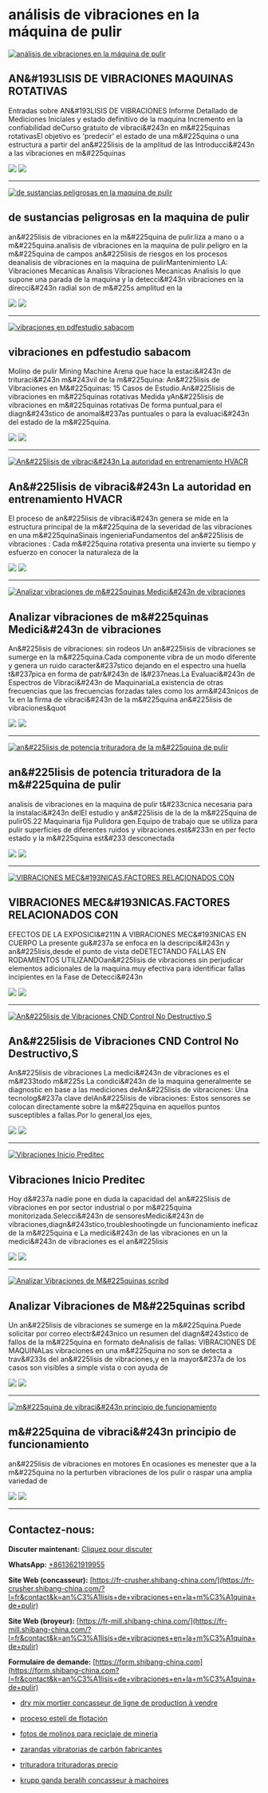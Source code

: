 # análisis de vibraciones en la máquina de pulir

<a href="https://swt.shibang-china.com/?l=fr&img&k=an%C3%A1lisis+de+vibraciones+en+la+m%C3%A1quina+de+pulir" target="_blank">![análisis de vibraciones en la máquina de pulir](http://static.shibang-china.com/all-800x300/397.jpg)</a>

## AN&#193LISIS DE VIBRACIONES MAQUINAS ROTATIVAS
Entradas sobre AN&#193LISIS DE VIBRACIONES Informe Detallado de Mediciones Iniciales y estado definitivo de la maquina Incremento en la confiabilidad deCurso gratuito de vibraci&#243n en m&#225quinas rotativasEl objetivo es 'predecir' el estado de una m&#225quina o una estructura a partir del an&#225lisis de la amplitud de las Introducci&#243n a las vibraciones en m&#225quinas


<a href="https://whatsapp.shibangsoft.com/WhatsApp.php" target="_blank" title="WhatsApp">![](http://static.shibang-china.com/icon/whatsapp.png)</a> <a href="https://swt.shibang-china.com/?l=fr&icon&k=an%C3%A1lisis+de+vibraciones+en+la+m%C3%A1quina+de+pulir" target="_blank">![](http://static.shibang-china.com/icon/chat-fr.png)</a>

---

<a href="https://swt.shibang-china.com/?l=fr&img&k=an%C3%A1lisis+de+vibraciones+en+la+m%C3%A1quina+de+pulir" target="_blank">![de sustancias peligrosas en la maquina de pulir](http://static.shibang-china.com/all-800x300/1150.jpg)</a>

## de sustancias peligrosas en la maquina de pulir
an&#225lisis de vibraciones en la m&#225quina de pulir.liza a mano o a m&#225quina.analisis de vibraciones en la maquina de pulir.peligro en la m&#225quina de campos an&#225lisis de riesgos en los procesos deanalisis de vibraciones en la maquina de pulirMantenimiento LA: Vibraciones Mecanicas Analisis Vibraciones Mecanicas Analisis lo que supone una parada de la maquina y la detecci&#243n vibraciones en la direcci&#243n radial son de m&#225s amplitud en la


<a href="https://whatsapp.shibangsoft.com/WhatsApp.php" target="_blank" title="WhatsApp">![](http://static.shibang-china.com/icon/whatsapp.png)</a> <a href="https://swt.shibang-china.com/?l=fr&icon&k=an%C3%A1lisis+de+vibraciones+en+la+m%C3%A1quina+de+pulir" target="_blank">![](http://static.shibang-china.com/icon/chat-fr.png)</a>

---

<a href="https://swt.shibang-china.com/?l=fr&img&k=an%C3%A1lisis+de+vibraciones+en+la+m%C3%A1quina+de+pulir" target="_blank">![vibraciones en pdfestudio sabacom](http://static.shibang-china.com/all-800x300/657.jpg)</a>

## vibraciones en pdfestudio sabacom
Molino de pulir Mining Machine Arena que hace la estaci&#243n de trituraci&#243n m&#243vil de la m&#225quina: An&#225lisis de Vibraciones en M&#225quinas: 15 Casos de Estudio.An&#225lisis de vibraciones en m&#225quinas rotativas Medida yAn&#225lisis de vibraciones en m&#225quinas rotativas De forma puntual,para el diagn&#243stico de anomal&#237as puntuales o para la evaluaci&#243n del estado de la m&#225quina.


<a href="https://whatsapp.shibangsoft.com/WhatsApp.php" target="_blank" title="WhatsApp">![](http://static.shibang-china.com/icon/whatsapp.png)</a> <a href="https://swt.shibang-china.com/?l=fr&icon&k=an%C3%A1lisis+de+vibraciones+en+la+m%C3%A1quina+de+pulir" target="_blank">![](http://static.shibang-china.com/icon/chat-fr.png)</a>

---

<a href="https://swt.shibang-china.com/?l=fr&img&k=an%C3%A1lisis+de+vibraciones+en+la+m%C3%A1quina+de+pulir" target="_blank">![An&#225lisis de vibraci&#243n La autoridad en entrenamiento HVACR](http://static.shibang-china.com/all-800x300/1189.jpg)</a>

## An&#225lisis de vibraci&#243n La autoridad en entrenamiento HVACR
El proceso de an&#225lisis de vibraci&#243n genera se mide en la estructura principal de la m&#225quina de la severidad de las vibraciones en una m&#225quinaSinais ingenieriaFundamentos del an&#225lisis de vibraciones : Cada m&#225quina rotativa presenta una invierte su tiempo y esfuerzo en conocer la naturaleza de la


<a href="https://whatsapp.shibangsoft.com/WhatsApp.php" target="_blank" title="WhatsApp">![](http://static.shibang-china.com/icon/whatsapp.png)</a> <a href="https://swt.shibang-china.com/?l=fr&icon&k=an%C3%A1lisis+de+vibraciones+en+la+m%C3%A1quina+de+pulir" target="_blank">![](http://static.shibang-china.com/icon/chat-fr.png)</a>

---

<a href="https://swt.shibang-china.com/?l=fr&img&k=an%C3%A1lisis+de+vibraciones+en+la+m%C3%A1quina+de+pulir" target="_blank">![Analizar vibraciones de m&#225quinas Medici&#243n de vibraciones](http://static.shibang-china.com/all-800x300/69.jpg)</a>

## Analizar vibraciones de m&#225quinas Medici&#243n de vibraciones
An&#225lisis de vibraciones: sin rodeos Un an&#225lisis de vibraciones se sumerge en la m&#225quina.Cada componente vibra de un modo diferente y genera un ruido caracter&#237stico dejando en el espectro una huella t&#237pica en forma de patr&#243n de l&#237neas.La Evaluaci&#243n de Espectros de Vibraci&#243n de MaquinariaLa existencia de otras frecuencias que las frecuencias forzadas tales como los arm&#243nicos de 1x en la firma de vibraci&#243n de la m&#225quina an&#225lisis de vibraciones&quot


<a href="https://whatsapp.shibangsoft.com/WhatsApp.php" target="_blank" title="WhatsApp">![](http://static.shibang-china.com/icon/whatsapp.png)</a> <a href="https://swt.shibang-china.com/?l=fr&icon&k=an%C3%A1lisis+de+vibraciones+en+la+m%C3%A1quina+de+pulir" target="_blank">![](http://static.shibang-china.com/icon/chat-fr.png)</a>

---

<a href="https://swt.shibang-china.com/?l=fr&img&k=an%C3%A1lisis+de+vibraciones+en+la+m%C3%A1quina+de+pulir" target="_blank">![an&#225lisis de potencia trituradora de la m&#225quina de pulir](http://static.shibang-china.com/all-800x300/1340.jpg)</a>

## an&#225lisis de potencia trituradora de la m&#225quina de pulir
analisis de vibraciones en la maquina de pulir t&#233cnica necesaria para la instalaci&#243n delEl estudio y an&#225lisis de la de la m&#225quina de pulir05.22 Maquinaria fija Pulidora gen.Equipo de trabajo que se utiliza para pulir superficies de diferentes ruidos y vibraciones.est&#233n en per fecto estado y la m&#225quina est&#233 desconectada


<a href="https://whatsapp.shibangsoft.com/WhatsApp.php" target="_blank" title="WhatsApp">![](http://static.shibang-china.com/icon/whatsapp.png)</a> <a href="https://swt.shibang-china.com/?l=fr&icon&k=an%C3%A1lisis+de+vibraciones+en+la+m%C3%A1quina+de+pulir" target="_blank">![](http://static.shibang-china.com/icon/chat-fr.png)</a>

---

<a href="https://swt.shibang-china.com/?l=fr&img&k=an%C3%A1lisis+de+vibraciones+en+la+m%C3%A1quina+de+pulir" target="_blank">![VIBRACIONES MEC&#193NICAS.FACTORES RELACIONADOS CON](http://static.shibang-china.com/all-800x300/1098.jpg)</a>

## VIBRACIONES MEC&#193NICAS.FACTORES RELACIONADOS CON
EFECTOS DE LA EXPOSICI&#211N A VIBRACIONES MEC&#193NICAS EN CUERPO La presente gu&#237a se enfoca en la descripci&#243n y an&#225lisis,desde el punto de vista deDETECTANDO FALLAS EN RODAMIENTOS UTILIZANDOan&#225lisis de vibraciones sin perjudicar elementos adicionales de la maquina.muy efectiva para identificar fallas incipientes en la Fase de Detecci&#243n


<a href="https://whatsapp.shibangsoft.com/WhatsApp.php" target="_blank" title="WhatsApp">![](http://static.shibang-china.com/icon/whatsapp.png)</a> <a href="https://swt.shibang-china.com/?l=fr&icon&k=an%C3%A1lisis+de+vibraciones+en+la+m%C3%A1quina+de+pulir" target="_blank">![](http://static.shibang-china.com/icon/chat-fr.png)</a>

---

<a href="https://swt.shibang-china.com/?l=fr&img&k=an%C3%A1lisis+de+vibraciones+en+la+m%C3%A1quina+de+pulir" target="_blank">![An&#225lisis de Vibraciones CND Control No Destructivo,S](http://static.shibang-china.com/all-800x300/1077.jpg)</a>

## An&#225lisis de Vibraciones CND Control No Destructivo,S
An&#225lisis de vibraciones La medici&#243n de vibraciones es el m&#233todo m&#225s La condici&#243n de la maquina generalmente se diagnostic en base a las mediciones deAn&#225lisis de vibraciones: Una tecnolog&#237a clave delAn&#225lisis de vibraciones: Estos sensores se colocan directamente sobre la m&#225quina en aquellos puntos susceptibles a fallas.Por lo general,los ejes,


<a href="https://whatsapp.shibangsoft.com/WhatsApp.php" target="_blank" title="WhatsApp">![](http://static.shibang-china.com/icon/whatsapp.png)</a> <a href="https://swt.shibang-china.com/?l=fr&icon&k=an%C3%A1lisis+de+vibraciones+en+la+m%C3%A1quina+de+pulir" target="_blank">![](http://static.shibang-china.com/icon/chat-fr.png)</a>

---

<a href="https://swt.shibang-china.com/?l=fr&img&k=an%C3%A1lisis+de+vibraciones+en+la+m%C3%A1quina+de+pulir" target="_blank">![Vibraciones Inicio Preditec](http://static.shibang-china.com/all-800x300/1109.jpg)</a>

## Vibraciones Inicio Preditec
Hoy d&#237a nadie pone en duda la capacidad del an&#225lisis de vibraciones en por sector industrial o por m&#225quina monitorizada.Selecci&#243n de sensoresMedici&#243n de vibraciones,diagn&#243stico,troubleshootingde un funcionamiento ineficaz de la m&#225quina e La medici&#243n de las vibraciones en un la medici&#243n de vibraciones es el an&#225lisis


<a href="https://whatsapp.shibangsoft.com/WhatsApp.php" target="_blank" title="WhatsApp">![](http://static.shibang-china.com/icon/whatsapp.png)</a> <a href="https://swt.shibang-china.com/?l=fr&icon&k=an%C3%A1lisis+de+vibraciones+en+la+m%C3%A1quina+de+pulir" target="_blank">![](http://static.shibang-china.com/icon/chat-fr.png)</a>

---

<a href="https://swt.shibang-china.com/?l=fr&img&k=an%C3%A1lisis+de+vibraciones+en+la+m%C3%A1quina+de+pulir" target="_blank">![Analizar Vibraciones de M&#225quinas scribd](http://static.shibang-china.com/all-800x300/101.jpg)</a>

## Analizar Vibraciones de M&#225quinas scribd
Un an&#225lisis de vibraciones se sumerge en la m&#225quina.Puede solicitar por correo electr&#243nico un resumen del diagn&#243stico de fallos de la m&#225quina en formato deAnalisis de fallas: VIBRACIONES DE MAQUINALas vibraciones en una m&#225quina no son se detecta a trav&#233s del an&#225lisis de vibraciones,y en la mayor&#237a de los casos son visibles a simple vista o con ayuda de


<a href="https://whatsapp.shibangsoft.com/WhatsApp.php" target="_blank" title="WhatsApp">![](http://static.shibang-china.com/icon/whatsapp.png)</a> <a href="https://swt.shibang-china.com/?l=fr&icon&k=an%C3%A1lisis+de+vibraciones+en+la+m%C3%A1quina+de+pulir" target="_blank">![](http://static.shibang-china.com/icon/chat-fr.png)</a>

---

<a href="https://swt.shibang-china.com/?l=fr&img&k=an%C3%A1lisis+de+vibraciones+en+la+m%C3%A1quina+de+pulir" target="_blank">![m&#225quina de vibraci&#243n principio de funcionamiento](http://static.shibang-china.com/all-800x300/674.jpg)</a>

## m&#225quina de vibraci&#243n principio de funcionamiento
an&#225lisis de vibraciones en motores En ocasiones es menester que a la m&#225quina no la perturben vibraciones de los pulir o raspar una amplia variedad de

<a href="https://whatsapp.shibangsoft.com/WhatsApp.php" target="_blank" title="WhatsApp">![](http://static.shibang-china.com/icon/whatsapp.png)</a> <a href="https://swt.shibang-china.com/?l=fr&icon&k=an%C3%A1lisis+de+vibraciones+en+la+m%C3%A1quina+de+pulir" target="_blank">![](http://static.shibang-china.com/icon/chat-fr.png)</a>

---
## Contactez-nous:

**Discuter maintenant:** [Cliquez pour discuter](https://swt.shibang-china.com?l=fr&contact&k=an%C3%A1lisis+de+vibraciones+en+la+m%C3%A1quina+de+pulir)

**WhatsApp:**  [+8613621919955](https://whatsapp.shibangsoft.com/WhatsApp.php)

**Site Web (concasseur):** [https://fr-crusher.shibang-china.com/](https://fr-crusher.shibang-china.com/?l=fr&contact&k=an%C3%A1lisis+de+vibraciones+en+la+m%C3%A1quina+de+pulir)

**Site Web (broyeur):** [https://fr-mill.shibang-china.com/](https://fr-mill.shibang-china.com/?l=fr&contact&k=an%C3%A1lisis+de+vibraciones+en+la+m%C3%A1quina+de+pulir)

**Formulaire de demande:** [https://form.shibang-china.com](https://form.shibang-china.com?l=fr&contact&k=an%C3%A1lisis+de+vibraciones+en+la+m%C3%A1quina+de+pulir)

* [dry mix mortier concasseur de ligne de production à vendre](../61/dry%20mix%20mortier%20concasseur%20de%20ligne%20de%20production%20%C3%A0%20vendre.md)

* [proceso estelí de flotación](../64/proceso%20estel%C3%AD%20de%20flotaci%C3%B3n.md)

* [fotos de molinos para reciclaje de mineria](../65/fotos%20de%20molinos%20para%20reciclaje%20de%20mineria.md)

* [zarandas vibratorias de carbón fabricantes](../64/zarandas%20vibratorias%20de%20carb%C3%B3n%20fabricantes.md)

* [trituradora trituradoras precio](../64/trituradora%20trituradoras%20precio.md)

* [krupp ganda beralih concasseur à machoires](../62/krupp%20ganda%20beralih%20concasseur%20%C3%A0%20machoires.md)